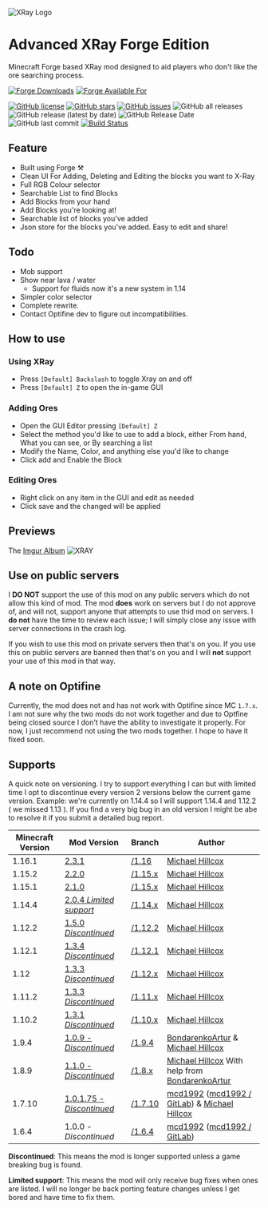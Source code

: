 ![XRay Logo](http://i.imgur.com/002LJvM.jpg)
# Advanced XRay Forge Edition

Minecraft Forge based XRay mod designed to aid players who don't like the ore searching process.

[![Forge Downloads](http://cf.way2muchnoise.eu/advanced-xray.svg)](https://www.curseforge.com/minecraft/mc-mods/advanced-xray) [![Forge Available For](http://cf.way2muchnoise.eu/versions/advanced-xray.svg)](https://www.curseforge.com/minecraft/mc-mods/advanced-xray)

[![GitHub license](https://img.shields.io/github/license/MichaelHillcox/XRay-Mod)](https://github.com/MichaelHillcox/XRay-Mod/blob/master/LICENSE)
[![GitHub stars](https://img.shields.io/github/stars/MichaelHillcox/XRay-Mod)](https://github.com/MichaelHillcox/XRay-Mod/stargazers)
[![GitHub issues](https://img.shields.io/github/issues/MichaelHillcox/XRay-Mod)](https://github.com/MichaelHillcox/XRay-Mod/issues)
![GitHub all releases](https://img.shields.io/github/downloads/michaelhillcox/xray-mod/total)
![GitHub release (latest by date)](https://img.shields.io/github/v/release/michaelhillcox/xray-mod)
![GitHub Release Date](https://img.shields.io/github/release-date/michaelhillcox/xray-mod)
![GitHub last commit](https://img.shields.io/github/last-commit/michaelhillcox/xray-mod)
[![Build Status](https://ci.mikey.pro/buildStatus/icon?job=XRay-Mod%2Fmaster)](https://ci.mikey.pro/job/XRay-Mod/job/master/)

## Feature

- Built using Forge ⚒
- Clean UI For Adding, Deleting and Editing the blocks you want to X-Ray
- Full RGB Colour selector
- Searchable List to find Blocks
- Add Blocks from your hand
- Add Blocks you're looking at! 
- Searchable list of blocks you've added
- Json store for the blocks you've added. Easy to edit and share!

## Todo

- Mob support
- Show near lava / water
  - Support for fluids now it's a new system in 1.14
- Simpler color selector
- Complete rewrite.
- Contact Optifine dev to figure out incompatibilities.

## How to use

### Using XRay

- Press `[Default] Backslash` to toggle Xray on and off
- Press `[Default] Z` to open the in-game GUI

### Adding Ores

- Open the GUI Editor pressing `[Default] Z`
- Select the method you'd like to use to add a block, either From hand, What you can see, or By searching a list
- Modify the Name, Color, and anything else you'd like to change
- Click add and Enable the Block

### Editing Ores

- Right click on any item in the GUI and edit as needed
- Click save and the changed will be applied

## Previews

The [Imgur Album](http://imgur.com/a/23dX5)
![XRAY](http://i.imgur.com/N3KOEaE.png)

## Use on public servers

I **DO NOT** support the use of this mod on any public servers which do not allow this kind of mod. The mod **does** work on servers but I do not approve of, and will not, support anyone that attempts to use thid mod on servers. I **do not** have the time to review each issue; I will simply close any issue with server connections in the crash log. 

If you wish to use this mod on private servers then that's on you. If you use this on public servers are banned then that's on you and I will **not** support your use of this mod in that way. 

## A note on Optifine
Currently, the mod does not and has not work with Optifine since MC `1.7.x`. I am not sure why the two mods do not work 
together and due to Optfine being closed source I don't have the ability to investigate it properly. For now, I just recommend not using the two mods together. I hope to have it fixed soon. 

## Supports

A quick note on versioning. I try to support everything I can but with limited time I opt to discontinue every version 2 versions below the current game version. Example: we're currently on 1.14.4 so I will support 1.14.4 and 1.12.2 ( we missed 1.13 ). If you find a very big bug in an old version I might be abe to resolve it if you submit a detailed bug report.

|Minecraft Version   | Mod Version | Branch | Author
|---|---|---|---
|1.16.1 | [2.3.1](https://github.com/MichaelHillcox/XRay-Mod/releases/tag/1.16-v2.3.1) | [/1.16](https://github.com/MichaelHillcox/XRay-Mod/tree/1.16) | [Michael Hillcox](https://github.com/MichaelHillcox)
|1.15.2 | [2.2.0](https://github.com/MichaelHillcox/XRay-Mod/releases/tag/1.15.2-v2.2.0) | [/1.15.x](https://github.com/MichaelHillcox/XRay-Mod/tree/1.15.x) | [Michael Hillcox](https://github.com/MichaelHillcox)
|1.15.1 | [2.1.0](https://github.com/MichaelHillcox/XRay-Mod/releases/tag/1.15.1-v2.1.0) | [/1.15.x](https://github.com/MichaelHillcox/XRay-Mod/tree/1.15.x) | [Michael Hillcox](https://github.com/MichaelHillcox)
|1.14.4 | [2.0.4 *Limited support*](https://github.com/MichaelHillcox/XRay-Mod/releases/tag/1.14.4-v2.0.4) | [/1.14.x](https://github.com/MichaelHillcox/XRay-Mod/tree/1.14.x) | [Michael Hillcox](https://github.com/MichaelHillcox)
|1.12.2 | [1.5.0 *Discontinued*](https://github.com/MichaelHillcox/XRay-Mod/releases/tag/1.12.2-v1.5.0) | [/1.12.2](https://github.com/MichaelHillcox/XRay-Mod/tree/1.12.2) | [Michael Hillcox](https://github.com/MichaelHillcox)
|1.12.1 | [1.3.4 *Discontinued*](https://github.com/MichaelHillcox/XRay-Mod/releases/tag/1.12.1-v1.3.4) | [/1.12.1](https://github.com/MichaelHillcox/XRay-Mod/tree/1.12.1) | [Michael Hillcox](https://github.com/MichaelHillcox)
|1.12 | [1.3.3 *Discontinued*](https://github.com/MichaelHillcox/XRay-Mod/releases/tag/1.12-v1.3.3) | [/1.12.x](https://github.com/MichaelHillcox/XRay-Mod/tree/1.12.x) | [Michael Hillcox](https://github.com/MichaelHillcox)
|1.11.2 | [1.3.3 *Discontinued*](https://github.com/MichaelHillcox/XRay-Mod/releases/tag/1.11.2-v1.3.3) | [/1.11.x](https://github.com/MichaelHillcox/XRay-Mod/tree/1.11.x) | [Michael Hillcox](https://github.com/MichaelHillcox)
|1.10.2 | [1.3.1 *Discontinued*](https://github.com/MichaelHillcox/XRay-Mod/releases/tag/1.10.2-v1.3.1) | [/1.10.x](https://github.com/MichaelHillcox/XRay-Mod/tree/1.10.x) | [Michael Hillcox](https://github.com/MichaelHillcox)
|1.9.4 | [1.0.9 - *Discontinued*](https://github.com/MichaelHillcox/XRay-Mod/releases/tag/1.9.4-v1.0.9) | [/1.9.4](https://github.com/MichaelHillcox/XRay-Mod/tree/1.9.4) | [BondarenkoArtur](https://github.com/BondarenkoArtur) & [Michael Hillcox](https://github.com/MichaelHillcox)
|1.8.9 | [1.1.0 - *Discontinued*](https://github.com/MichaelHillcox/XRay-Mod/releases/tag/1.8.9-v1.1.0) | [/1.8.x](https://github.com/MichaelHillcox/XRay-Mod/tree/1.8.x) | [Michael Hillcox](https://github.com/MichaelHillcox) With help from  [BondarenkoArtur](https://github.com/BondarenkoArtur)
|1.7.10 | [1.0.1.75 - *Discontinued*](https://github.com/MichaelHillcox/XRay-Mod/releases/tag/1.0.1.75) | [/1.7.10](https://github.com/MichaelHillcox/XRay-Mod/tree/1.7.10) | [mcd1992](https://github.com/mcd1992) ([mcd1992 / GitLab](https://gitlab.com/mcd1992)) & [Michael Hillcox](https://github.com/MichaelHillcox)
|1.6.4 | 1.0.0 - *Discontinued* |  [/1.6.4](https://github.com/MichaelHillcox/XRay-Mod/tree/1.6.4) | [mcd1992](https://github.com/mcd1992) ([mcd1992 / GitLab](https://gitlab.com/mcd1992))

**Discontinued**: This means the mod is longer supported unless a game breaking bug is found.

**Limited support**: This means the mod will only receive bug fixes when ones are listed. I will no longer be back porting feature changes unless I get bored and have time to fix them.
